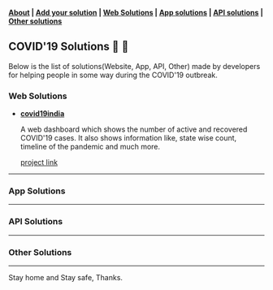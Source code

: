 **[About](about.md) | [Add your solution](add_your_solution.md) | [Web Solutions](#web-solutions) | [App solutions](#app-solutions) | [API solutions](#api-solutions) | [Other solutions](#other-solutions)**

## COVID'19 Solutions :wrench: :hammer:

Below is the list of solutions(Website, App, API, Other) made by developers for helping people in some way during the COVID'19 outbreak. 

### Web Solutions

+ **[covid19india](https://www.covid19india.org/)**
    
     A web dashboard which shows the number of active and recovered COVID'19 cases. 
     It also shows information like, state wise count, timeline of the pandemic and much more.
     
     [project link](https://github.com/covid19india/covid19india-react)
     
----
### App Solutions

----
### API Solutions

----
### Other Solutions

----

Stay home and Stay safe, Thanks.
